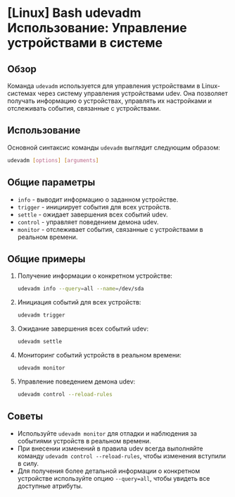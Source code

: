 # [Linux] Bash udevadm Использование: Управление устройствами в системе

## Обзор
Команда `udevadm` используется для управления устройствами в Linux-системах через систему управления устройствами udev. Она позволяет получать информацию о устройствах, управлять их настройками и отслеживать события, связанные с устройствами.

## Использование
Основной синтаксис команды `udevadm` выглядит следующим образом:

```bash
udevadm [options] [arguments]
```

## Общие параметры
- `info` - выводит информацию о заданном устройстве.
- `trigger` - инициирует события для всех устройств.
- `settle` - ожидает завершения всех событий udev.
- `control` - управляет поведением демона udev.
- `monitor` - отслеживает события, связанные с устройствами в реальном времени.

## Общие примеры
1. Получение информации о конкретном устройстве:
   ```bash
   udevadm info --query=all --name=/dev/sda
   ```

2. Инициация событий для всех устройств:
   ```bash
   udevadm trigger
   ```

3. Ожидание завершения всех событий udev:
   ```bash
   udevadm settle
   ```

4. Мониторинг событий устройств в реальном времени:
   ```bash
   udevadm monitor
   ```

5. Управление поведением демона udev:
   ```bash
   udevadm control --reload-rules
   ```

## Советы
- Используйте `udevadm monitor` для отладки и наблюдения за событиями устройств в реальном времени.
- При внесении изменений в правила udev всегда выполняйте команду `udevadm control --reload-rules`, чтобы изменения вступили в силу.
- Для получения более детальной информации о конкретном устройстве используйте опцию `--query=all`, чтобы увидеть все доступные атрибуты.